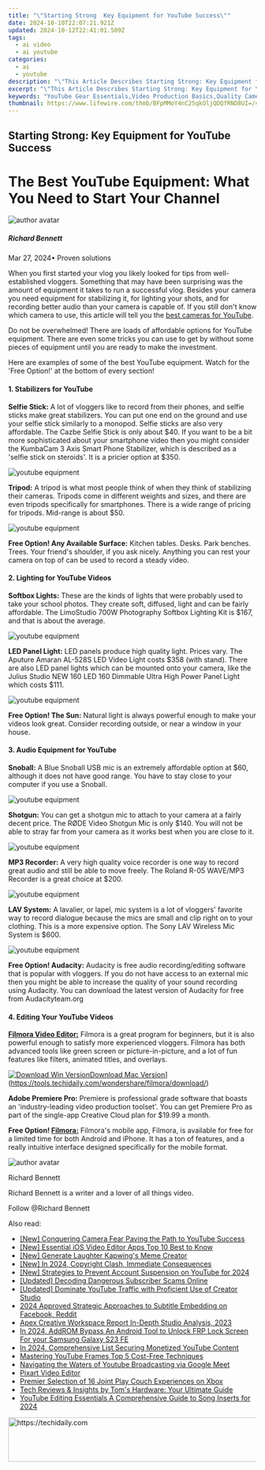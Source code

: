 ```yaml
---
title: "\"Starting Strong  Key Equipment for YouTube Success\""
date: 2024-10-10T22:07:21.921Z
updated: 2024-10-12T22:41:01.509Z
tags:
  - ai video
  - ai youtube
categories:
  - ai
  - youtube
description: "\"This Article Describes Starting Strong: Key Equipment for YouTube Success\""
excerpt: "\"This Article Describes Starting Strong: Key Equipment for YouTube Success\""
keywords: "YouTube Gear Essentials,Video Production Basics,Quality Camera Equipment,Professional Microphones,Streaming Setup Guide,Content Creation Tools,Engaging Video Techniques"
thumbnail: https://www.lifewire.com/thmb/BFpMMoY4nC25qkOljQDQfRND8UI=/400x300/filters:no_upscale():max_bytes(150000):strip_icc()/ipad-wont-turn-on-4103788-A-v1-5b4e32aa46e0fb00375f59da.jpg
---
```


## Starting Strong: Key Equipment for YouTube Success

# The Best YouTube Equipment: What You Need to Start Your Channel

![author avatar](https://images.wondershare.com/filmora/article-images/richard-bennett.jpg)

##### Richard Bennett

 Mar 27, 2024• Proven solutions

When you first started your vlog you likely looked for tips from well-established vloggers. Something that may have been surprising was the amount of equipment it takes to run a successful vlog. Besides your camera you need equipment for stabilizing it, for lighting your shots, and for recording better audio than your camera is capable of. If you still don't know which camera to use, this article will tell you the [best cameras for YouTube](https://tools.techidaily.com/wondershare/filmora/download/).

Do not be overwhelmed! There are loads of affordable options for YouTube equipment. There are even some tricks you can use to get by without some pieces of equipment until you are ready to make the investment.

Here are examples of some of the best YouTube equipment. Watch for the 'Free Option!' at the bottom of every section!

#### 1\. Stabilizers for YouTube

**Selfie Stick:** A lot of vloggers like to record from their phones, and selfie sticks make great stabilizers. You can put one end on the ground and use your selfie stick similarly to a monopod. Selfie sticks are also very affordable. The Cazbe Selfie Stick is only about $40\. If you want to be a bit more sophisticated about your smartphone video then you might consider the KumbaCam 3 Axis Smart Phone Stabilizer, which is described as a 'selfie stick on steroids'. It is a pricier option at $350.

![youtube equipment](https://images.wondershare.com/filmora/article-images/youtube-equipment01.jpg)

**Tripod:** A tripod is what most people think of when they think of stabilizing their cameras. Tripods come in different weights and sizes, and there are even tripods specifically for smartphones. There is a wide range of pricing for tripods. Mid-range is about $50.

![youtube equipment](https://images.wondershare.com/filmora/article-images/youtube-equipment02.JPG)

**Free Option! Any Available Surface:** Kitchen tables. Desks. Park benches. Trees. Your friend's shoulder, if you ask nicely. Anything you can rest your camera on top of can be used to record a steady video.

#### 2\. Lighting for YouTube Videos

**Softbox Lights:** These are the kinds of lights that were probably used to take your school photos. They create soft, diffused, light and can be fairly affordable. The LimoStudio 700W Photography Softbox Lighting Kit is $167, and that is about the average.

![youtube equipment](https://images.wondershare.com/filmora/article-images/youtube-equipment03.jpg)

**LED Panel Light:** LED panels produce high quality light. Prices vary. The Aputure Amaran AL-528S LED Video Light costs $358 (with stand). There are also LED panel lights which can be mounted onto your camera, like the Julius Studio NEW 160 LED 160 Dimmable Ultra High Power Panel Light which costs $111.

![youtube equipment](https://images.wondershare.com/filmora/article-images/youtube-equipment04.jpg)

**Free Option! The Sun:** Natural light is always powerful enough to make your videos look great. Consider recording outside, or near a window in your house.

#### 3\. Audio Equipment for YouTube

**Snoball:** A Blue Snoball USB mic is an extremely affordable option at $60, although it does not have good range. You have to stay close to your computer if you use a Snoball.

![youtube equipment](https://images.wondershare.com/filmora/article-images/youtube-equipment05.JPG)

**Shotgun:** You can get a shotgun mic to attach to your camera at a fairly decent price. The RØDE Video Shotgun Mic is only $140\. You will not be able to stray far from your camera as it works best when you are close to it.

![youtube equipment](https://images.wondershare.com/filmora/article-images/youtube-equipment06.JPG)

**MP3 Recorder:** A very high quality voice recorder is one way to record great audio and still be able to move freely. The Roland R-05 WAVE/MP3 Recorder is a great choice at $200.

![youtube equipment](https://images.wondershare.com/filmora/article-images/youtube-equipment07.jpg)

 **LAV System:** A lavalier, or lapel, mic system is a lot of vloggers' favorite way to record dialogue because the mics are small and clip right on to your clothing. This is a more expensive option. The Sony LAV Wireless Mic System is $600.

![youtube equipment](https://images.wondershare.com/filmora/article-images/youtube-equipment08.JPG)

 **Free Option! Audacity:**  Audacity is free audio recording/editing software that is popular with vloggers. If you do not have access to an external mic then you might be able to increase the quality of your sound recording using Audacity. You can download the latest version of Audacity for free from Audacityteam.org

#### 4\. Editing Your YouTube Videos

**[Filmora Video Editor:](https://tools.techidaily.com/wondershare/filmora/download/)** Filmora is a great program for beginners, but it is also powerful enough to satisfy more experienced vloggers. Filmora has both advanced tools like green screen or picture-in-picture, and a lot of fun features like filters, animated titles, and overlays.

[![Download Win Version](https://images.wondershare.com/filmora/guide/download-btn-win.jpg)](https://tools.techidaily.com/wondershare/filmora/download/)[Download Mac Version](https://images.wondershare.com/filmora/guide/download-btn-mac.jpg)](https://tools.techidaily.com/wondershare/filmora/download/)

**Adobe Premiere Pro:** Premiere is professional grade software that boasts an 'industry-leading video production toolset'. You can get Premiere Pro as part of the single-app Creative Cloud plan for $19.99 a month.

**Free Option! [Filmora:](https://tools.techidaily.com/wondershare/filmora/download/)** Filmora's mobile app, Filmora, is available for free for a limited time for both Android and iPhone. It has a ton of features, and a really intuitive interface designed specifically for the mobile format.

![author avatar](https://images.wondershare.com/filmora/article-images/richard-bennett.jpg)

Richard Bennett

Richard Bennett is a writer and a lover of all things video.

Follow @Richard Bennett

<ins class="adsbygoogle"
      style="display:block"
      data-ad-client="ca-pub-7571918770474297"
      data-ad-slot="8358498916"
      data-ad-format="auto"
      data-full-width-responsive="true"></ins>

<span class="atpl-alsoreadstyle">Also read:</span>
<div><ul>
<li><a href="https://youtube-clips.techidaily.com/new-conquering-camera-fear-paving-the-path-to-youtube-success/"><u>[New] Conquering Camera Fear Paving the Path to YouTube Success</u></a></li>
<li><a href="https://youtube-clips.techidaily.com/new-essential-ios-video-editor-apps-top-10-best-to-know/"><u>[New] Essential iOS Video Editor Apps Top 10 Best to Know</u></a></li>
<li><a href="https://fox-blue.techidaily.com/new-generate-laughter-kapwings-meme-creator/"><u>[New] Generate Laughter Kapwing's Meme Creator</u></a></li>
<li><a href="https://facebook-video-content.techidaily.com/new-in-2024-copyright-clash-immediate-consequences/"><u>[New] In 2024, Copyright Clash, Immediate Consequences</u></a></li>
<li><a href="https://youtube-web.techidaily.com/trategies-to-prevent-account-suspension-on-youtube-for-2024/"><u>[New] Strategies to Prevent Account Suspension on YouTube for 2024</u></a></li>
<li><a href="https://youtube-clips.techidaily.com/updated-decoding-dangerous-subscriber-scams-online/"><u>[Updated] Decoding Dangerous Subscriber Scams Online</u></a></li>
<li><a href="https://youtube-clips.techidaily.com/updated-dominate-youtube-traffic-with-proficient-use-of-creator-studio/"><u>[Updated] Dominate YouTube Traffic with Proficient Use of Creator Studio</u></a></li>
<li><a href="https://extra-guidance.techidaily.com/2024-approved-strategic-approaches-to-subtitle-embedding-on-facebook-reddit/"><u>2024 Approved Strategic Approaches to Subtitle Embedding on Facebook, Reddit</u></a></li>
<li><a href="https://fox-boxes.techidaily.com/apex-creative-workspace-report-in-depth-studio-analysis-2023/"><u>Apex Creative Workspace Report In-Depth Studio Analysis, 2023</u></a></li>
<li><a href="https://android-frp.techidaily.com/in-2024-addrom-bypass-an-android-tool-to-unlock-frp-lock-screen-for-your-samsung-galaxy-s23-fe-by-drfone-android/"><u>In 2024, AddROM Bypass An Android Tool to Unlock FRP Lock Screen For your Samsung Galaxy S23 FE</u></a></li>
<li><a href="https://youtube-clips.techidaily.com/in-2024-comprehensive-list-securing-monetized-youtube-content/"><u>In 2024, Comprehensive List Securing Monetized YouTube Content</u></a></li>
<li><a href="https://youtube-clips.techidaily.com/mastering-youtube-frames-top-5-cost-free-techniques/"><u>Mastering YouTube Frames Top 5 Cost-Free Techniques</u></a></li>
<li><a href="https://youtube-clips.techidaily.com/navigating-the-waters-of-youtube-broadcasting-via-google-meet/"><u>Navigating the Waters of Youtube Broadcasting via Google Meet</u></a></li>
<li><a href="https://youtube-clips.techidaily.com/pixart-video-editor/"><u>Pixart Video Editor</u></a></li>
<li><a href="https://games-able.techidaily.com/premier-selection-of-16-joint-play-couch-experiences-on-xbox/"><u>Premier Selection of 16 Joint Play Couch Experiences on Xbox</u></a></li>
<li><a href="https://hardware-tips.techidaily.com/tech-reviews-and-insights-by-toms-hardware-your-ultimate-guide/"><u>Tech Reviews & Insights by Tom's Hardware: Your Ultimate Guide</u></a></li>
<li><a href="https://facebook-video-footage.techidaily.com/youtube-editing-essentials-a-comprehensive-guide-to-song-inserts-for-2024/"><u>YouTube Editing Essentials A Comprehensive Guide to Song Inserts for 2024</u></a></li>
</ul></div>

<!-- affiliate ads begin -->
<a href="https://appsumo.8odi.net/c/5597632/2082541/7443" target="_top" id="2082541">
  <img src="//a.impactradius-go.com/display-ad/7443-2082541" border="0" alt="https://techidaily.com" width="728" height="90"/>
</a>
<img height="0" width="0" src="https://appsumo.8odi.net/i/5597632/2082541/7443" style="position:absolute;visibility:hidden;" border="0" />
<!-- affiliate ads end -->

